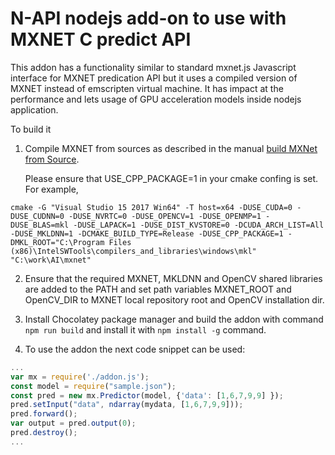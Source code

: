 # N-API nodejs add-on to use with MXNET  C predict API

This addon has a functionality similar to standard mxnet.js Javascript interface for MXNET predication API but it uses a  compiled version of MXNET instead of emscripten virtual machine. It has impact at the performance and lets usage of GPU acceleration models inside nodejs application.

To build it 

1. Compile MXNET from sources as described in the manual
[build MXNet from Source](https://mxnet.incubator.apache.org/versions/master/install/build_from_source.html). 

    Please ensure  that USE_CPP_PACKAGE=1 in your cmake confing is set. For example, 
```
cmake -G "Visual Studio 15 2017 Win64" -T host=x64 -DUSE_CUDA=0 -DUSE_CUDNN=0 -DUSE_NVRTC=0 -DUSE_OPENCV=1 -DUSE_OPENMP=1 -DUSE_BLAS=mkl -DUSE_LAPACK=1 -DUSE_DIST_KVSTORE=0 -DCUDA_ARCH_LIST=All -DUSE_MKLDNN=1 -DCMAKE_BUILD_TYPE=Release -DUSE_CPP_PACKAGE=1 -DMKL_ROOT="C:\Program Files (x86)\IntelSWTools\compilers_and_libraries\windows\mkl" "C:\work\AI\mxnet"
```

2. Ensure that the required MXNET, MKLDNN and OpenCV shared libraries are added to the PATH and set path variables MXNET_ROOT and OpenCV_DIR to MXNET local repository root and OpenCV installation dir.

4. Install Chocolatey package manager and build the addon with command ```npm run build``` and install it with ```npm install -g``` command.

5. To use the addon the next code snippet can be used:

```javascript
...
var mx = require('./addon.js');
const model = require("sample.json");
const pred = new mx.Predictor(model, {'data': [1,6,7,9,9] });
pred.setInput("data", ndarray(mydata, [1,6,7,9,9]));
pred.forward();
var output = pred.output(0);
pred.destroy();
...
```
